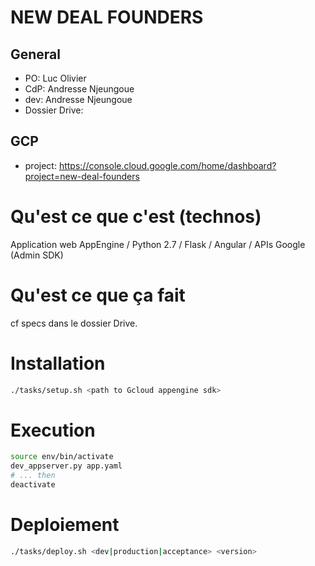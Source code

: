 # NEW DEAL FOUNDERS

## General
- PO: Luc Olivier
- CdP: Andresse Njeungoue
- dev: Andresse Njeungoue
- Dossier Drive:

## GCP
- project: https://console.cloud.google.com/home/dashboard?project=new-deal-founders

# Qu'est ce que c'est (technos)

Application web AppEngine / Python 2.7 / Flask / Angular / APIs Google (Admin SDK)

# Qu'est ce que ça fait

cf specs dans le dossier Drive.

# Installation

```bash
./tasks/setup.sh <path to Gcloud appengine sdk>
```

# Execution

```bash
source env/bin/activate
dev_appserver.py app.yaml
# ... then
deactivate
```

# Deploiement

```bash
./tasks/deploy.sh <dev|production|acceptance> <version>
```
